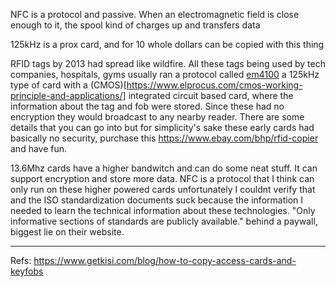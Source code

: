 



NFC is a protocol and passive. When an electromagnetic field is close enough to it, the spool kind of charges up and transfers data

125kHz is a prox card, and for 10 whole dollars can be copied with this thing

RFID tags by 2013 had spread like wildfire. All these tags being used by tech companies, hospitals, gyms usually ran a protocol 
called [em4100](http://www.priority1design.com.au/em4100_protocol.html) a 125kHz type of card with a (CMOS)[https://www.elprocus.com/cmos-working-principle-and-applications/] integrated circuit based card, where the information about the tag and fob were stored. Since these had no encryption they would broadcast to any nearby reader. There are some details that you can go into but for simplicity's sake these early cards had basically no security, purchase this https://www.ebay.com/bhp/rfid-copier and have fun.

13.6Mhz cards have a higher bandwitch and can do some neat stuff. It can support encryption and store more data. NFC is a protocol that I think can only run on these higher powered cards unfortunately I couldnt verify that and the ISO standardization documents suck  because the information I needed to learn the technical information about these technologies. "Only informative sections of standards are publicly available." behind a paywall, biggest lie on their website.

---
Refs: https://www.getkisi.com/blog/how-to-copy-access-cards-and-keyfobs


